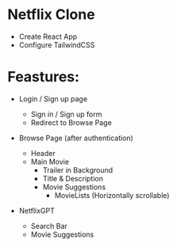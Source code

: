 # Netflix Clone

- Create React App
- Configure TailwindCSS

# Feastures:
- Login / Sign up page
  - Sign in / Sign up form
  - Redirect to Browse Page
- Browse Page (after authentication)
  - Header
  - Main Movie
    - Trailer in Background
    - Title & Description
    - Movie Suggestions
      - MovieLists (Horizontally scrollable)

- NetflixGPT
  - Search Bar
  - Movie Suggestions

